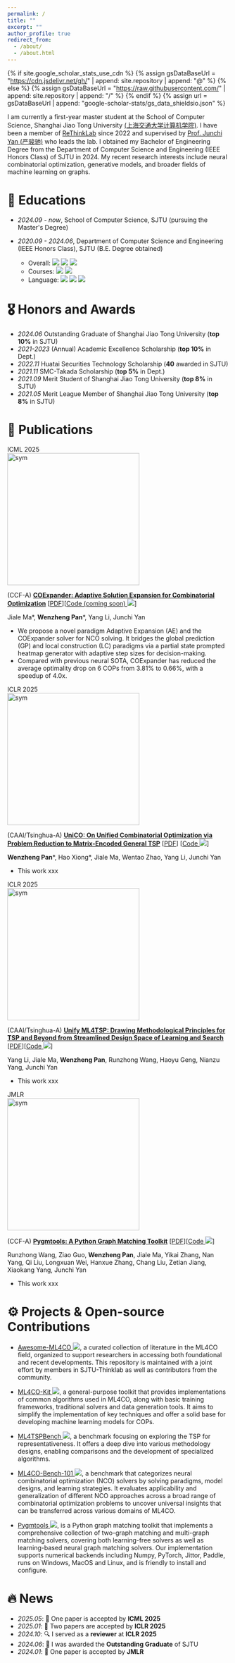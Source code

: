 ```yaml
---
permalink: /
title: ""
excerpt: ""
author_profile: true
redirect_from: 
  - /about/
  - /about.html
---
```


{% if site.google_scholar_stats_use_cdn %}
{% assign gsDataBaseUrl = "https://cdn.jsdelivr.net/gh/" | append: site.repository | append: "@" %}
{% else %}
{% assign gsDataBaseUrl = "https://raw.githubusercontent.com/" | append: site.repository | append: "/" %}
{% endif %}
{% assign url = gsDataBaseUrl | append: "google-scholar-stats/gs_data_shieldsio.json" %}

<span class='anchor' id='about-me'></span>

I am currently a first-year master student at the School of Computer Science, Shanghai Jiao Tong University [(上海交通大学计算机学院)](https://www.cs.sjtu.edu.cn). I have been a member of [ReThinkLab](https://github.com/Thinklab-SJTU) since 2022 and supervised by [Prof. Junchi Yan (严骏驰)](https://thinklab.sjtu.edu.cn) who leads the lab. I obtained my Bachelor of Engineering Degree from the Department of Computer Science and Engineering (IEEE Honors Class) of SJTU in 2024. My recent research interests include neural combinatorial optimization, generative models, and broader fields of machine learning on graphs.

<!-- My research interest includes neural machine translation and computer vision. I have published more than 100 papers at the top international AI conferences with total <a href='https://scholar.google.com/citations?user=DhtAFkwAAAAJ'>google scholar citations <strong><span id='total_cit'>260000+</span></strong></a> (You can also use google scholar badge <a href='https://scholar.google.com/citations?user=DhtAFkwAAAAJ'><img src="https://img.shields.io/endpoint?url={{ url | url_encode }}&logo=Google%20Scholar&labelColor=f6f6f6&color=9cf&style=flat&label=citations"></a>). -->

# 📖 Educations
- *2024.09 - now*, School of Computer Science, SJTU (pursuing the Master's Degree)
- *2020.09 - 2024.06*, Department of Computer Science and Engineering (IEEE Honors Class), SJTU (B.E. Degree obtained)
    - Overall: ![](https://img.shields.io/badge/GPA-3.92-blue) ![](https://img.shields.io/badge/Grade-90.82-blue) ![](https://img.shields.io/badge/Ranking-top_10%25-blue)
    - Courses: ![](https://img.shields.io/badge/Above_A--_-53/61-orange)  ![](https://img.shields.io/badge/Above_A-38/61-orange)
    - Language: ![](https://img.shields.io/badge/IELTS-7.5-green) ![](https://img.shields.io/badge/CET--6-646-green)
      ![](https://img.shields.io/badge/CET--4-670-green)
  
  <!--  - **GPA**: **3.92/4.3** (or **90.82/100**), **Ranking top 10%**
    - **Courses**: **53/61** above **A-** and **38/61** above **A**
    - **IELTS**: **7.5**, **CET-6**: **646**, **CET-4**: **670** -->

# 🎖 Honors and Awards
- *2024.06* Outstanding Graduate of Shanghai Jiao Tong University (**top 10%** in SJTU)
- *2021-2023* (Annual) Academic Excellence Scholarship (**top 10%** in Dept.)
- *2022.11* Huatai Securities Technology Scholarship (**40** awarded in SJTU)
- *2021.11* SMC-Takada Scholarship (**top 5%** in Dept.) 
- *2021.09* Merit Student of Shanghai Jiao Tong University (**top 8%** in SJTU) 
- *2021.05* Merit League Member of Shanghai Jiao Tong University (**top 8%** in SJTU) 

# 📝 Publications 

<div class='paper-box'><div class='paper-box-image'><div><div class="badge">ICML 2025</div><img src='https://wzever.github.io/_pages/images/coexpander.png' alt="sym" height="300"></div></div>
<div class='paper-box-text' markdown="1">

(CCF-A) [**COExpander: Adaptive Solution Expansion for Combinatorial Optimization**](https://www.researchgate.net/publication/391363643_COExpander_Adaptive_Solution_Expansion_for_Combinatorial_Optimization) [[PDF](https://www.researchgate.net/profile/Jiale-Ma-9/publication/391363643_COExpander_Adaptive_Solution_Expansion_for_Combinatorial_Optimization/links/6813b80e60241d5140214026/COExpander-Adaptive-Solution-Expansion-for-Combinatorial-Optimization.pdf)][[Code (coming soon) ![](https://img.shields.io/github/stars/Thinklab-SJTU/COExpander?style=social)](https://github.com/Thinklab-SJTU/COExpander)]

Jiale Ma\*, **Wenzheng Pan***, Yang Li, Junchi Yan


- We propose a novel paradigm Adaptive Expansion (AE) and the COExpander solver for NCO solving. It bridges the global prediction (GP) and local construction (LC) paradigms via a partial state prompted heatmap generator with adaptive step sizes for decision-making.
- Compared with previous neural SOTA, COExpander has reduced the average optimality drop on 6 COPs from 3.81% to 0.66%, with a speedup of 4.0x.
</div>
</div>


<div class='paper-box'><div class='paper-box-image'><div><div class="badge">ICLR 2025</div><img src='https://wzever.github.io/_pages/images/unico_v2.png' alt="sym" height="300"></div></div>
<div class='paper-box-text' markdown="1">

(CAAI/Tsinghua-A) [**UniCO: On Unified Combinatorial Optimization via Problem Reduction to Matrix-Encoded General TSP**](https://openreview.net/forum?id=yEwakMNIex) [[PDF](https://openreview.net/pdf?id=yEwakMNIex)] [[Code ![](https://img.shields.io/github/stars/Thinklab-SJTU/UniCO?style=social)](https://github.com/Thinklab-SJTU/UniCO)]

**Wenzheng Pan**\*, Hao Xiong\*, Jiale Ma, Wentao Zhao, Yang Li, Junchi Yan


- This work xxx
</div>
</div>

<div class='paper-box'><div class='paper-box-image'><div><div class="badge">ICLR 2025</div><img src='https://wzever.github.io/_pages/images/UnifyML4TSP.png' alt="sym" height="300"></div></div>
<div class='paper-box-text' markdown="1">

(CAAI/Tsinghua-A) [**Unify ML4TSP: Drawing Methodological Principles for TSP and Beyond from Streamlined Design Space of Learning and Search**](https://openreview.net/forum?id=grU1VKEOLi) [[PDF](https://openreview.net/pdf?id=yEwakMNIex)][[Code ![](https://img.shields.io/github/stars/Thinklab-SJTU/ML4TSPBench?style=social)](https://github.com/Thinklab-SJTU/ML4TSPBench)]

Yang Li, Jiale Ma, **Wenzheng Pan**, Runzhong Wang, Haoyu Geng, Nianzu Yang, Junchi Yan

- This work xxx
</div>
</div>

<div class='paper-box'><div class='paper-box-image'><div><div class="badge">JMLR </div><img src='https://wzever.github.io/_pages/images/pygmtools.png' alt="sym" height="300"></div></div>
<div class='paper-box-text' markdown="1">

(CCF-A) [**Pygmtools: A Python Graph Matching Toolkit**](https://jmlr.org/papers/v25/23-0572.html) [[PDF](https://jmlr.org/papers/volume25/23-0572/23-0572.pdf)][[Code ![](https://img.shields.io/github/stars/Thinklab-SJTU/pygmtools?style=social)](https://github.com/Thinklab-SJTU/pygmtools)]

Runzhong Wang, Ziao Guo, **Wenzheng Pan**, Jiale Ma, Yikai Zhang, Nan Yang, Qi Liu, Longxuan Wei, Hanxue Zhang, Chang Liu, Zetian Jiang, Xiaokang Yang, Junchi Yan


- This work xxx
</div>
</div>

# ⚙️ Projects & Open-source Contributions

- [Awesome-ML4CO ![](https://img.shields.io/github/stars/Thinklab-SJTU/awesome-ml4co?style=social)](https://github.com/Thinklab-SJTU/awesome-ml4co), a curated collection of literature in the ML4CO field, organized to support researchers in accessing both foundational and recent developments. This repository is maintained with a joint effort by members in SJTU-Thinklab as well as contributors from the community.

- [ML4CO-Kit ![](https://img.shields.io/github/stars/Thinklab-SJTU/ML4CO-Kit?style=social)](https://github.com/Thinklab-SJTU/ML4CO-Kit), a general-purpose toolkit that provides implementations of common algorithms used in ML4CO, along with basic training frameworks, traditional solvers and data generation tools. It aims to simplify the implementation of key techniques and offer a solid base for developing machine learning models for COPs.

- [ML4TSPBench ![](https://img.shields.io/github/stars/Thinklab-SJTU/ML4TSPBench?style=social)](https://github.com/Thinklab-SJTU/ML4TSPBench), a benchmark focusing on exploring the TSP for representativeness. It offers a deep dive into various methodology designs, enabling comparisons and the development of specialized algorithms.

- [ML4CO-Bench-101 ![](https://img.shields.io/github/stars/Thinklab-SJTU/ML4CO-Bench-101?style=social)](https://github.com/Thinklab-SJTU/ML4CO-Bench-101), a benchmark that categorizes neural combinatorial optimization (NCO) solvers by solving paradigms, model designs, and learning strategies. It evaluates applicability and generalization of different NCO approaches across a broad range of combinatorial optimization problems to uncover universal insights that can be transferred across various domains of ML4CO.

- [Pygmtools ![](https://img.shields.io/github/stars/Thinklab-SJTU/pygmtools?style=social)](https://github.com/Thinklab-SJTU/pygmtools), is a Python graph matching toolkit that implements a comprehensive collection of two-graph matching and multi-graph matching solvers, covering both learning-free solvers as well as learning-based neural graph matching solvers. Our implementation supports numerical backends including Numpy, PyTorch, Jittor, Paddle, runs on Windows, MacOS and Linux, and is friendly to install and configure.

# 🔥 News
- *2025.05*: 🎉 One paper is accepted by **ICML 2025**
- *2025.01*: 🎉 Two papers are accepted by **ICLR 2025**
- *2024.10*: 🔍 I served as a **reviewer** at **ICLR 2025**
- *2024.06*: 🏅 I was awarded the **Outstanding Graduate** of SJTU
- *2024.01*: 🎉 One paper is accepted by **JMLR**

<!-- # 💬 Invited Talks
- *2021.06*, Lorem ipsum dolor sit amet, consectetur adipiscing elit. Vivamus ornare aliquet ipsum, ac tempus justo dapibus sit amet. 
- *2021.03*, Lorem ipsum dolor sit amet, consectetur adipiscing elit. Vivamus ornare aliquet ipsum, ac tempus justo dapibus sit amet.  \| [\[video\]](https://github.com/) -->

<!-- # 💻 Internships
- *2019.05 - 2020.02*, [Lorem](https://github.com/), China. -->
